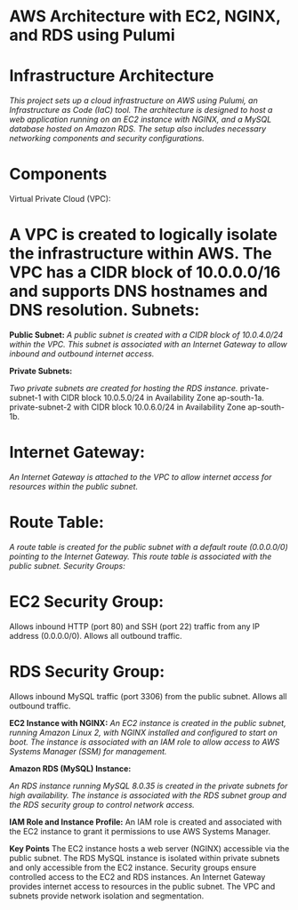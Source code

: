 <h1>
   AWS Architecture with EC2, NGINX, and RDS using Pulumi
</h1>

# Infrastructure Architecture
*This project sets up a cloud infrastructure on AWS using Pulumi, an Infrastructure as Code (IaC) tool. The architecture is designed to host a web application running on an EC2 instance with NGINX, and a MySQL database hosted on Amazon RDS. The setup also includes necessary networking components and security configurations.*

# Components
Virtual Private Cloud (VPC):
<h1>A VPC is created to logically isolate the infrastructure within AWS. The VPC has a CIDR block of 10.0.0.0/16 and supports DNS hostnames and DNS resolution.
Subnets:</h1>

**Public Subnet:**
*A public subnet is created with a CIDR block of 10.0.4.0/24 within the VPC. This subnet is associated with an Internet Gateway to allow inbound and outbound internet access.*

**Private Subnets:**

*Two private subnets are created for hosting the RDS instance.*
private-subnet-1 with CIDR block 10.0.5.0/24 in Availability Zone ap-south-1a.
private-subnet-2 with CIDR block 10.0.6.0/24 in Availability Zone ap-south-1b.

# Internet Gateway:
*An Internet Gateway is attached to the VPC to allow internet access for resources within the public subnet.*

# Route Table:
*A route table is created for the public subnet with a default route (0.0.0.0/0) pointing to the Internet Gateway. This route table is associated with the public subnet.
Security Groups:*

# EC2 Security Group:
Allows inbound HTTP (port 80) and SSH (port 22) traffic from any IP address (0.0.0.0/0).
Allows all outbound traffic.

# RDS Security Group:
Allows inbound MySQL traffic (port 3306) from the public subnet.
Allows all outbound traffic.

**EC2 Instance with NGINX:**
*An EC2 instance is created in the public subnet, running Amazon Linux 2, with NGINX installed and configured to start on boot.
The instance is associated with an IAM role to allow access to AWS Systems Manager (SSM) for management.*

**Amazon RDS (MySQL) Instance:**

*An RDS instance running MySQL 8.0.35 is created in the private subnets for high availability.
The instance is associated with the RDS subnet group and the RDS security group to control network access.*

**IAM Role and Instance Profile:**
An IAM role is created and associated with the EC2 instance to grant it permissions to use AWS Systems Manager.

**Key Points**
The EC2 instance hosts a web server (NGINX) accessible via the public subnet.
The RDS MySQL instance is isolated within private subnets and only accessible from the EC2 instance.
Security groups ensure controlled access to the EC2 and RDS instances.
An Internet Gateway provides internet access to resources in the public subnet.
The VPC and subnets provide network isolation and segmentation.
